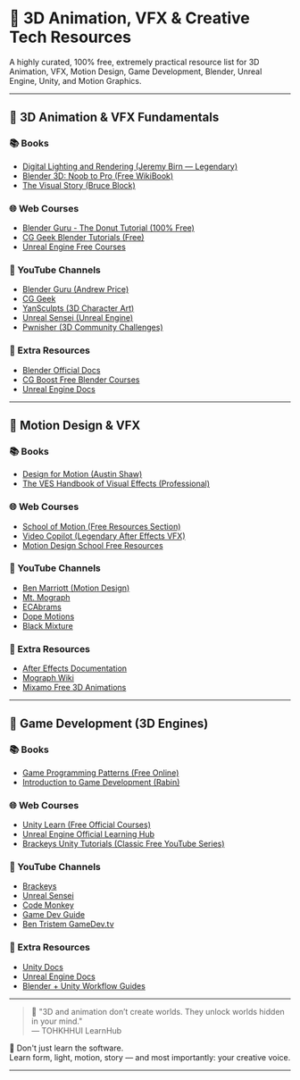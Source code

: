 # 📂 3D Animation, VFX & Creative Tech Resources

A highly curated, 100% free, extremely practical resource list for 3D Animation, VFX, Motion Design, Game Development, Blender, Unreal Engine, Unity, and Motion Graphics.

---

## 🚀 3D Animation & VFX Fundamentals

### 📚 Books

- [Digital Lighting and Rendering (Jeremy Birn — Legendary)](https://www.amazon.com/Digital-Lighting-Rendering-Jeremy-Birn/dp/0321928989)
- [Blender 3D: Noob to Pro (Free WikiBook)](https://en.wikibooks.org/wiki/Blender_3D:_Noob_to_Pro)
- [The Visual Story (Bruce Block)](https://www.amazon.com/Visual-Story-Creating-Structure-Digital/dp/1138014155)

### 🌐 Web Courses

- [Blender Guru - The Donut Tutorial (100% Free)](https://www.youtube.com/watch?v=TPrnSACiTJ4)
- [CG Geek Blender Tutorials (Free)](https://www.youtube.com/c/Blenderfan)
- [Unreal Engine Free Courses](https://dev.epicgames.com/community/learning)

### 🎥 YouTube Channels

- [Blender Guru (Andrew Price)](https://www.youtube.com/user/AndrewPPrice)
- [CG Geek](https://www.youtube.com/c/Blenderfan)
- [YanSculpts (3D Character Art)](https://www.youtube.com/c/YanSculpts)
- [Unreal Sensei (Unreal Engine)](https://www.youtube.com/c/UnrealSensei)
- [Pwnisher (3D Community Challenges)](https://www.youtube.com/c/Pwnisher)

### 🔧 Extra Resources

- [Blender Official Docs](https://docs.blender.org/)
- [CG Boost Free Blender Courses](https://cgboost.com/)
- [Unreal Engine Docs](https://docs.unrealengine.com/)

---

## 🚀 Motion Design & VFX

### 📚 Books

- [Design for Motion (Austin Shaw)](https://www.amazon.com/Design-Motion-Principles-Animation-Graphics/dp/1138812093)
- [The VES Handbook of Visual Effects (Professional)](https://www.amazon.com/VES-Handbook-Visual-Effects-Industry/dp/0367331304)

### 🌐 Web Courses

- [School of Motion (Free Resources Section)](https://www.schoolofmotion.com/)
- [Video Copilot (Legendary After Effects VFX)](https://www.videocopilot.net/)
- [Motion Design School Free Resources](https://motiondesign.school/free-lessons/)

### 🎥 YouTube Channels

- [Ben Marriott (Motion Design)](https://www.youtube.com/c/BenMarriott)
- [Mt. Mograph](https://www.youtube.com/c/MtMograph)
- [ECAbrams](https://www.youtube.com/user/ECAbrams)
- [Dope Motions](https://www.youtube.com/c/DopeMotions)
- [Black Mixture](https://www.youtube.com/c/BlackMixture)

### 🔧 Extra Resources

- [After Effects Documentation](https://helpx.adobe.com/after-effects/tutorials.html)
- [Mograph Wiki](https://mograph.net/)
- [Mixamo Free 3D Animations](https://www.mixamo.com/)

---

## 🚀 Game Development (3D Engines)

### 📚 Books

- [Game Programming Patterns (Free Online)](https://gameprogrammingpatterns.com/)
- [Introduction to Game Development (Rabin)](https://www.amazon.com/Introduction-Game-Development-Second-Rabin/dp/1138777017)

### 🌐 Web Courses

- [Unity Learn (Free Official Courses)](https://learn.unity.com/)
- [Unreal Engine Official Learning Hub](https://dev.epicgames.com/community/learning)
- [Brackeys Unity Tutorials (Classic Free YouTube Series)](https://www.youtube.com/c/Brackeys)

### 🎥 YouTube Channels

- [Brackeys](https://www.youtube.com/c/Brackeys)
- [Unreal Sensei](https://www.youtube.com/c/UnrealSensei)
- [Code Monkey](https://www.youtube.com/c/CodeMonkeyUnity)
- [Game Dev Guide](https://www.youtube.com/c/GameDevGuide)
- [Ben Tristem GameDev.tv](https://www.youtube.com/c/GameDevTV)

### 🔧 Extra Resources

- [Unity Docs](https://docs.unity3d.com/Manual/index.html)
- [Unreal Engine Docs](https://docs.unrealengine.com/)
- [Blender + Unity Workflow Guides](https://www.youtube.com/watch?v=3sQtEZhQeGg)

---

> 🎨 "3D and animation don’t create worlds. They unlock worlds hidden in your mind."  
> — TOHKHHUI LearnHub

🚀 Don't just learn the software.  
Learn form, light, motion, story — and most importantly: your creative voice.

---
